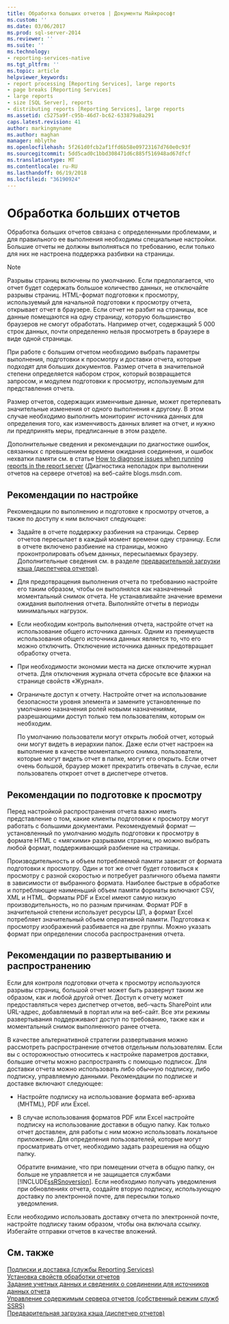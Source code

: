 ```yaml
---
title: Обработка больших отчетов | Документы Майкрософт
ms.custom: ''
ms.date: 03/06/2017
ms.prod: sql-server-2014
ms.reviewer: ''
ms.suite: ''
ms.technology:
- reporting-services-native
ms.tgt_pltfrm: ''
ms.topic: article
helpviewer_keywords:
- report processing [Reporting Services], large reports
- page breaks [Reporting Services]
- large reports
- size [SQL Server], reports
- distributing reports [Reporting Services], large reports
ms.assetid: c5275a9f-c95b-46d7-bc62-633879a8a291
caps.latest.revision: 41
author: markingmyname
ms.author: maghan
manager: mblythe
ms.openlocfilehash: 5f261d0fcb2af1ffd6b58e09723167d760e0c93f
ms.sourcegitcommit: 5dd5cad0c1bbd308471d6c885f516948ad67dfcf
ms.translationtype: MT
ms.contentlocale: ru-RU
ms.lasthandoff: 06/19/2018
ms.locfileid: "36190924"
---
```

# <a name="process-large-reports"></a>Обработка больших отчетов
  Обработка больших отчетов связана с определенными проблемами, и для правильного ее выполнения необходимы специальные настройки. Большие отчеты не должны выполняться по требованию, если только для них не настроена поддержка разбивки на страницы.  
  
> [!NOTE]  
>  Разрывы страниц включены по умолчанию. Если предполагается, что отчет будет содержать большое количество данных, не отключайте разрывы страниц. HTML-формат подготовки к просмотру, используемый для начальной подготовки к просмотру отчета, открывает отчет в браузере. Если отчет не разбит на страницы, все данные помещаются на одну страницу, которую большинство браузеров не смогут обработать. Например отчет, содержащий 5 000 строк данных, почти определенно нельзя просмотреть в браузере в виде одной страницы.  
  
 При работе с большим отчетом необходимо выбрать параметры выполнения, подготовки к просмотру и доставки отчета, которые подходят для больших документов. Размер отчета в значительной степени определяется набором строк, который возвращается запросом, и модулем подготовки к просмотру, используемым для представления отчета.  
  
 Размер отчетов, содержащих изменчивые данные, может претерпевать значительные изменения от одного выполнения к другому. В этом случае необходимо выполнить мониторинг источника данных для определения того, как изменчивость данных влияет на отчет, и нужно ли предпринять меры, предписанные в этом разделе.  
  
 Дополнительные сведения и рекомендации по диагностике ошибок, связанных с превышением времени ожидания соединения, и ошибок нехватки памяти см. в статье [How to diagnose issues when running reports in the report server](http://go.microsoft.com/fwlink/?LinkId=85634) (Диагностика неполадок при выполнении отчетов на сервере отчетов) на веб-сайте blogs.msdn.com.  
  
## <a name="configuration-recommendations"></a>Рекомендации по настройке  
 Рекомендации по выполнению и подготовке к просмотру отчетов, а также по доступу к ним включают следующее:  
  
-   Задайте в отчете поддержку разбиения на страницы. Сервер отчетов пересылает в каждый момент времени одну страницу. Если в отчете включено разбиение на страницы, можно проконтролировать объем данных, пересылаемых браузеру. Дополнительные сведения см. в разделе [предварительной загрузки кэша &#40;диспетчера отчетов&#41;](preload-the-cache-report-manager.md).  
  
-   Для предотвращения выполнения отчета по требованию настройте его таким образом, чтобы он выполнялся как назначенный моментальный снимок отчета. Не устанавливайте значение времени ожидания выполнения отчета. Выполняйте отчеты в периоды минимальных нагрузок.  
  
-   Если необходим контроль выполнения отчета, настройте отчет на использование общего источника данных. Одним из преимуществ использования общего источника данных является то, что его можно отключить. Отключение источника данных предотвращает обработку отчета.  
  
-   При необходимости экономии места на диске отключите журнал отчета. Для отключения журнала отчета сбросьте все флажки на странице свойств «Журнал».  
  
-   Ограничьте доступ к отчету. Настройте отчет на использование безопасности уровня элемента и замените установленные по умолчанию назначения ролей новыми назначениями, разрешающими доступ только тем пользователям, которым он необходим.  
  
     По умолчанию пользователи могут открыть любой отчет, который они могут видеть в иерархии папок. Даже если отчет настроен на выполнение в качестве моментального снимка, пользователи, которые могут видеть отчет в папке, могут его открыть. Если отчет очень большой, браузер может прекратить отвечать в случае, если пользователь откроет отчет в диспетчере отчетов.  
  
## <a name="rendering-recommendations"></a>Рекомендации по подготовке к просмотру  
 Перед настройкой распространения отчета важно иметь представление о том, какие клиенты подготовки к просмотру могут работать с большими документами. Рекомендуемый формат — установленный по умолчанию модуль подготовки к просмотру в формате HTML с «мягкими» разрывами страниц, но можно выбрать любой формат, поддерживающий разбиение на страницы.  
  
 Производительность и объем потребляемой памяти зависят от формата подготовки к просмотру. Один и тот же отчет будет готовиться к просмотру с разной скоростью и потребует различного объема памяти в зависимости от выбранного формата. Наиболее быстрые в обработке и потребляющие наименьший объем памяти форматы включают CSV, XML и HTML. Форматы PDF и Excel имеют самую низкую производительность, но по разным причинам. Формат PDF в значительной степени использует ресурсы ЦП, а формат Excel потребляет значительный объем оперативной памяти. Подготовка к просмотру изображений разбивается на две группы. Можно указать формат при определении способа распространения отчета.  
  
## <a name="deployment-and-distribution-recommendations"></a>Рекомендации по развертыванию и распространению  
 Если для контроля подготовки отчета к просмотру используются разрывы страниц, большой отчет может быть развернут таким же образом, как и любой другой отчет. Доступ к отчету может предоставляться через диспетчер отчетов, веб-часть SharePoint или URL-адрес, добавляемый в портал или на веб-сайт. Все эти режимы развертывания поддерживают доступ по требованию, также как и моментальный снимок выполненного ранее отчета.  
  
 В качестве альтернативной стратегии развертывания можно рассмотреть распространение отчетов отдельным пользователям. Если вы с осторожностью относитесь к настройке параметров доставки, большие отчеты можно распространять с помощью подписок. Для доставки отчета можно использовать либо обычную подписку, либо подписку, управляемую данными. Рекомендации по подписке и доставке включают следующее:  
  
-   Настройте подписку на использование формата веб-архива (MHTML), PDF или Excel.  
  
-   В случае использования форматов PDF или Excel настройте подписку на использование доставки в общую папку. Как только отчет доставлен, для работы с ним можно использовать локальное приложение. Для определения пользователей, которые могут просматривать отчет, необходимо задать разрешения на общую папку.  
  
     Обратите внимание, что при помещении отчета в общую папку, он больше не управляется и не защищается службами [!INCLUDE[ssRSnoversion](../../includes/ssrsnoversion-md.md)]. Если необходимо получать уведомления при обновлениях отчета, создайте вторую подписку, использующую доставку по электронной почте, для пересылки только уведомления.  
  
 Если необходимо использовать доставку отчета по электронной почте, настройте подписку таким образом, чтобы она включала ссылку. Избегайте отправки отчетов в качестве вложений.  
  
## <a name="see-also"></a>См. также  
 [Подписки и доставка &#40;службы Reporting Services&#41;](../subscriptions/subscriptions-and-delivery-reporting-services.md)   
 [Установка свойств обработки отчетов](set-report-processing-properties.md)   
 [Задание учетных данных и сведениях о соединении для источников данных отчета](../report-data/specify-credential-and-connection-information-for-report-data-sources.md)   
 [Управление содержимым сервера отчетов &#40;собственный режим служб SSRS&#41;](report-server-content-management-ssrs-native-mode.md)   
 [Предварительная загрузка кэша (диспетчер отчетов)](preload-the-cache-report-manager.md)  
  
  